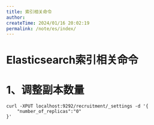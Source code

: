 ```yaml
---
title: 索引相关命令
author: 
createTime: 2024/01/16 20:02:19
permalink: /note/es/index/
---
```

# Elasticsearch索引相关命令

# 1、调整副本数量
```shell
curl -XPUT localhost:9292/recruitment/_settings -d '{
    "number_of_replicas":"0"
}'
```

